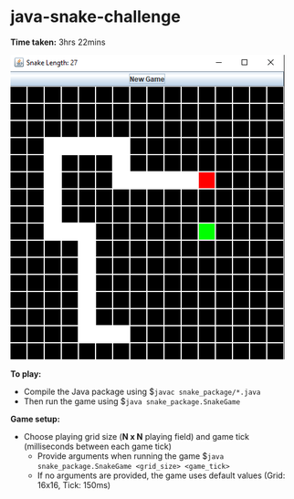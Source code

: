 # java-snake-challenge

**Time taken:** 3hrs 22mins

![Snake Example](snake.png)

**To play:**
* Compile the Java package using $`javac snake_package/*.java`
* Then run the game using $`java snake_package.SnakeGame`

**Game setup:**
* Choose playing grid size (**N x N** playing field) and game tick (milliseconds between each game tick)
    * Provide arguments when running the game $`java snake_package.SnakeGame <grid_size> <game_tick>`
    * If no arguments are provided, the game uses default values (Grid: 16x16, Tick: 150ms)